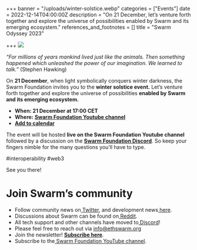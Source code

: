 +++
banner = "/uploads/winter-solstice.webp"
categories = ["Events"]
date = 2022-12-14T04:00:00Z
description = "On 21 December, let’s venture forth together and explore the universe of possibilities enabled by Swarm and its emerging ecosystem."
references_and_footnotes = []
title = "Swarm Odyssey 2023"

+++
![](/uploads/winter-solstice.webp)

_“For millions of years mankind lived just like the animals. Then something happened which unleashed the power of our imagination. We learned to talk.”_ (Stephen Hawking)

On **21 December**, when light symbolically conquers winter darkness, the Swarm Foundation invites you to the **winter solstice event.** Let’s venture forth together and explore the universe of possibilities **enabled by Swarm and its emerging ecosystem.**

* **When: 21 December at 17:00 CET**
* **Where:** [**Swarm Foundation Youtube channel**](https://youtu.be/8cILZnmIf3Q)
* [**Add to calendar**](https://www.addevent.com/event/yL15737122)

The event will be hosted **live on the Swarm Foundation Youtube channel** followed by a discussion on the [**Swarm Foundation Discord**](https://discord.com/channels/799027393297514537/801438093927776286). So keep your fingers nimble for the many questions you’ll have to type.

\#interoperability #web3

See you there!

# Join Swarm’s community

* Follow community news on[ Twitter](https://twitter.com/ethswarmhive), and development news[ here](https://twitter.com/ethswarm).
* Discussions about Swarm can be found on[ Reddit](https://www.reddit.com/r/ethswarm/).
* All tech support and other channels have moved to[ Discord](https://discord.gg/wdghaQsGq5)!
* Please feel free to reach out via [info@ethswarm.org](mailto:info@ethswarm.org)
* Join the newsletter! [**Subscribe here**](https://www.ethswarm.org/newsletter.html).
* Subscribe to the[ Swarm Foundation YouTube channel](https://www.youtube.com/channel/UCu6ywn9MTqdREuE6xuRkskA/videos).